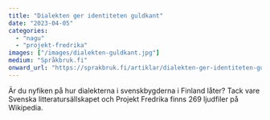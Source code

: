 ```yaml
---
title: "Dialekten ger identiteten guldkant"
date: "2023-04-05"
categories:
  - "nagu"
  - "projekt-fredrika"
images: ["/images/dialekten-guldkant.jpg"]
medium: "Språkbruk.fi"
onward_url: "https://sprakbruk.fi/artiklar/dialekten-ger-identiteten-guldkant/"
---
```

Är du nyfiken på hur dialekterna i svenskbygderna i Finland låter? Tack vare Svenska litteratursällskapet och Projekt Fredrika finns 269 ljudfiler på Wikipedia.
